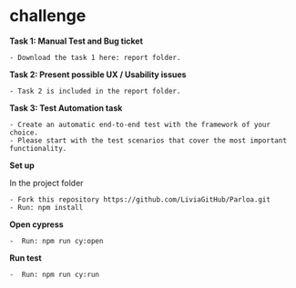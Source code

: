 # challenge

**Task 1: Manual Test and Bug ticket**

    - Download the task 1 here: report folder.

**Task 2: Present possible UX / Usability issues**

    - Task 2 is included in the report folder.  

**Task 3: Test Automation task**

    - Create an automatic end-to-end test with the framework of your choice. 
    - Please start with the test scenarios that cover the most important functionality.

**Set up**

In the project folder
    
    - Fork this repository https://github.com/LiviaGitHub/Parloa.git
    - Run: npm install

**Open cypress**

    -  Run: npm run cy:open
    
**Run test**

    -  Run: npm run cy:run 
    
